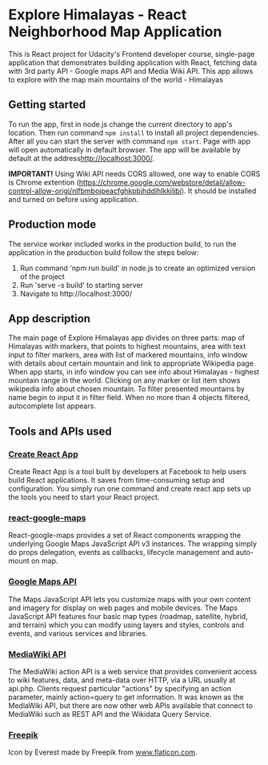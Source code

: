 # Explore Himalayas - React Neighborhood Map Application

This is React project for Udacity's Frontend developer course, single-page application that demonstrates building application with React, fetching data with 3rd party API - Google maps API and Media Wiki API.
This app allows to explore with the map main mountains of the world - Himalayas

## Getting started

To run the app, first in node.js change the current directory to app's location.
Then run command `npm install` to install all project dependencies.
After all you can start the server with command `npm start`.
Page with app will open automatically in default browser.
The app will be available by default at the address[http://localhost:3000/](http://localhost:3000/).

**IMPORTANT!**
Using Wiki API needs CORS allowed, one way to enable CORS is Chrome extention (https://chrome.google.com/webstore/detail/allow-control-allow-origi/nlfbmbojpeacfghkpbjhddihlkkiljbi). It should be installed and turned on before using application.

## Production mode

The service worker included works in the production build, to run the application in the production build follow the steps below:
1. Run command 'npm run build' in node.js to create an optimized version of the project
2. Run 'serve -s build' to starting server
3. Navigate to http://localhost:3000/

## App description

The main page of Explore Himalayas app divides on three parts: map of Himalayas with markers, that points to highest mountains, area with text input to filter markers, area with list of markered mountains, info window with details about certain mountain and link to appropriate Wikipedia page. When app starts, in info window you can see info about Himalayas - highest mountain range in the world.
Clicking on any marker or list item shows wikipedia info about chosen mountain. To filter presented mountains by name begin to input it in filter field. When no more than 4 objects filtered, autocomplete list appears.

## Tools and APIs used

### [Create React App](https://github.com/facebookincubator/create-react-app)
Create React App is a tool built by developers at Facebook to help users build React applications. It saves from time-consuming setup and configuration. You simply run one command and create react app sets up the tools you need to start your React project.

### [react-google-maps](https://tomchentw.github.io/react-google-maps/)
React-google-maps provides a set of React components wrapping the underlying Google Maps JavaScript API v3 instances. The wrapping simply do props delegation, events as callbacks, lifecycle management and auto-mount on map.

### [Google Maps API](https://developers.google.com/maps/documentation/javascript/tutorial)
The Maps JavaScript API lets you customize maps with your own content and imagery for display on web pages and mobile devices. The Maps JavaScript API features four basic map types (roadmap, satellite, hybrid, and terrain) which you can modify using layers and styles, controls and events, and various services and libraries.

### [MediaWiki API](https://www.mediawiki.org/wiki/API:Main_page)
The MediaWiki action API is a web service that provides convenient access to wiki features, data, and meta-data over HTTP, via a URL usually at api.php. Clients request particular "actions" by specifying an action parameter, mainly action=query to get information. It was known as the MediaWiki API, but there are now other web APIs available that connect to MediaWiki such as REST API and the Wikidata Query Service.

### [Freepik](www.flaticon.com)
Icon by Everest made by Freepik from www.flaticon.com.
